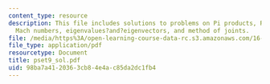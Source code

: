 ```yaml
---
content_type: resource
description: This file includes solutions to problems on Pi products, Reynolds and
  Mach numbers, eigenvalues?and?eigenvectors, and method of joints.
file: /media/https%3A/open-learning-course-data-rc.s3.amazonaws.com/16-01-unified-engineering-i-ii-iii-iv-fall-2005-spring-2006/98ba7a4120363cb84e4ac85da2dc1fb4_pset9_sol.pdf
file_type: application/pdf
resourcetype: Document
title: pset9_sol.pdf
uid: 98ba7a41-2036-3cb8-4e4a-c85da2dc1fb4
---
```

